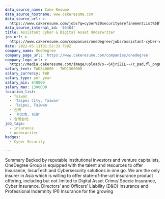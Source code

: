 ```yaml
---
data_source_name: Cake Resume
data_source_hostname: www.cakeresume.com
data_source_url: >-
  https://www.cakeresume.com/jobs?q=cyber%20security&refinementList%5Blang_name%5D%5B0%5D=English&refinementList%5Bsalary_type%5D=per_year&range%5Bsalary_range%5D%5Bmin%5D=1000000
data_source_internal_id: '40404'
title: Assistant Cyber & Digital Asset Underwriter
job_url: >-
  https://www.cakeresume.com/companies/onedegree/jobs/assistant-cyber-digital-asset-underwriter
date: 2022-05-11T01:55:33.798Z
company_name: OneDegree
company_page_url: 'https://www.cakeresume.com/companies/onedegree'
company_logo_url: >-
  https://media.cakeresume.com/image/upload/s--6XjriZIL--/c_pad,fl_png8,h_200,w_200/v1642045226/dn9ctblwuesbjr2edfkx.png
salary_text: TWD840000 - TWD1300000
salary_currency: TWD
salary_type: per_year
salary_min: 840000
salary_max: 1300000
location_list:
  - Taiwan
  - 'Taipei City, Taiwan'
  - 'Taipei, Taiwan'
  - 台灣
  - '台北市, 台灣'
  - 台灣台北
job_tags:
  - insurance
  - underwriter
badges:
  - Cyber Security

---
```


Summary Backed by reputable institutional investors and venture capitalists, OneDegree Group is equipped with the talent and resources to offer Insurance, InsurTech and Cybersecurity solutions in one go. We are the only insurer in Asia which is willing to offer state-of-the-art insurance product offering, including but not limited to Digital Asset Crime/ Specie Insurance, Cyber Insurance, Directors’ and Officers’ Liability (D&O) Insurance and Professional Indemnity (PI) Insurance for the growing